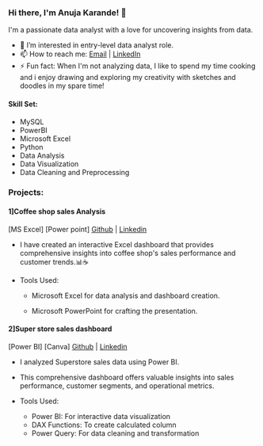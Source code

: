 ### Hi there, I'm Anuja Karande! 👋

I'm a passionate data analyst with a love for uncovering insights from data.
- 👀 I’m interested in entry-level data analyst role.
- 📫 How to reach me: [Email](mailto:karandeanuja21@gmail.com) | [LinkedIn](www.linkedin.com/in/anujakarande)
- ⚡ Fun fact: When I'm not analyzing data, I like to spend my time cooking and i enjoy drawing and exploring my creativity with sketches and doodles in my spare time!

#### Skill Set:
- MySQL
- PowerBI
- Microsoft Excel
- Python
- Data Analysis
- Data Visualization
- Data Cleaning and Preprocessing

### Projects:
#### 1]Coffee shop sales Analysis 
[MS Excel] [Power point] [Github](https://github.com/Anuja-Karande/Coffee-Shop-Sales-Analysis) | [Linkedin](https://www.linkedin.com/posts/activity-7179523551434002432-BZ8k?utm_source=share&utm_medium=member_desktop)
- I have created an interactive Excel dashboard that provides comprehensive insights into coffee shop's sales performance and customer trends.📊☕️
  
- Tools Used:
   - Microsoft Excel for data analysis and dashboard creation.

   -  Microsoft PowerPoint for crafting the presentation.
     

#### 2]Super store sales dashboard 
[Power BI] [Canva] [Github](https://github.com/Anuja-Karande/Super-store-sales-dashboard) | [Linkedin](https://www.linkedin.com/posts/activity-7202653112984047616-2jPk?utm_source=share&utm_medium=member_desktop)
- I analyzed Superstore sales data using Power BI. 
- This comprehensive dashboard offers valuable insights into sales performance, customer segments, and operational metrics.

- Tools Used:
   - Power BI: For interactive data visualization
   - DAX Functions: To create calculated column
   - Power Query: For data cleaning and transformation
<!---
Anuja-Karande/Anuja-Karande is a ✨ special ✨ repository because its `README.md` (this file) appears on your GitHub profile.
You can click the Preview link to take a look at your changes.
--->
